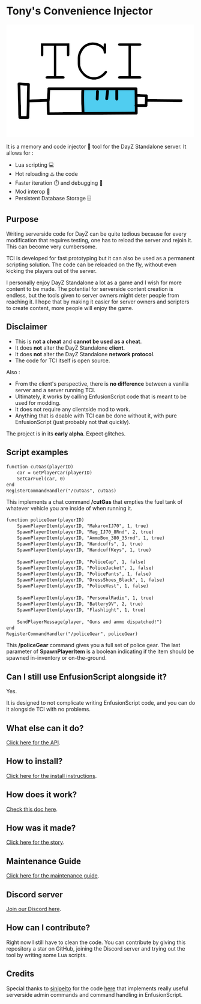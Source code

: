 # Tony's Convenience Injector

![TCI LOGO](docfiles/tci.png)

It is a memory and code injector 💉 tool for the DayZ Standalone server. It allows for :

+ Lua scripting 💻
+ Hot reloading ♨️ the code
+ Faster iteration ⏱️ and debugging 🐛
+ Mod interop 🔀
+ Persistent Database Storage 🗄️

## Purpose
Writing serverside code for DayZ can be quite tedious because for every modification that requires testing, one has to reload the server and rejoin it. This can become very cumbersome.

TCI is developed for fast prototyping but it can also be used as a permanent scripting solution. The code can be reloaded on the fly, without even kicking the players out of the server.

I personally enjoy DayZ Standalone a lot as a game and I wish for more content to be made. The potential for serverside content creation is endless, but the tools given to server owners might deter people from reaching it. I hope that by making it easier for server owners and scripters to create content, more people will enjoy the game.

## Disclaimer
+ This is **not a cheat** and **cannot be used as a cheat**. 
+ It does **not** alter the DayZ Standalone **client**.
+ It does **not** alter the DayZ Standalone **network protocol**.
+ The code for TCI itself is open source.

Also :
+ From the client's perspective, there is **no difference** between a vanilla server and a server running TCI.
+ Ultimately, it works by calling EnfusionScript code that is meant to be used for modding.
+ It does not require any clientside mod to work.
+ Anything that is doable with TCI can be done without it, with pure EnfusionScript (just probably not that quickly).

The project is in its **early alpha**. Expect glitches.

## Script examples

```
function cutGas(playerID)
	car = GetPlayerCar(playerID)
	SetCarFuel(car, 0)
end
RegisterCommandHandler("/cutGas", cutGas)
```
This implements a chat command **/cutGas** that empties the fuel tank of whatever vehicle you are inside of when running it.

```
function policeGear(playerID)
    SpawnPlayerItem(playerID, "MakarovIJ70", 1, true)
    SpawnPlayerItem(playerID, "Mag_IJ70_8Rnd", 2, true)
    SpawnPlayerItem(playerID, "AmmoBox_380_35rnd", 1, true)
    SpawnPlayerItem(playerID, "Handcuffs", 1, true)
    SpawnPlayerItem(playerID, "HandcuffKeys", 1, true)

    SpawnPlayerItem(playerID, "PoliceCap", 1, false)
    SpawnPlayerItem(playerID, "PoliceJacket", 1, false)
    SpawnPlayerItem(playerID, "PolicePants", 1, false)
    SpawnPlayerItem(playerID, "DressShoes_Black", 1, false)
    SpawnPlayerItem(playerID, "PoliceVest", 1, false)

    SpawnPlayerItem(playerID, "PersonalRadio", 1, true)
    SpawnPlayerItem(playerID, "Battery9V", 2, true)
    SpawnPlayerItem(playerID, "Flashlight", 1, true)
    
    SendPlayerMessage(player, "Guns and ammo dispatched!")
end
RegisterCommandHandler("/policeGear", policeGear)
```
This **/policeGear** command gives you a full set of police gear. The last parameter of **SpawnPlayerItem** is a boolean indicating if the item should be spawned in-inventory or on-the-ground.


## Can I still use EnfusionScript alongside it?
Yes.

It is designed to not complicate writing EnfusionScript code, and you can do it alongside TCI with no problems.

## What else can it do?
[Click here for the API](docfiles/api.md).

## How to install?
[Click here for the install instructions](docfiles/hti.md).

## How does it work?
[Check this doc here](docfiles/hdiw.md).

## How was it made?
[Click here for the story](docfiles/story.md).

## Maintenance Guide
[Click here for the maintenance guide](docfiles/maintenance.md).

## Discord server
[Join our Discord here](https://discord.gg/3vs8S27kyV).

## How can I contribute?
Right now I still have to clean the code. You can contribute by giving this repository a star on GitHub, joining the Discord server and trying out the tool by writing some Lua scripts.

## Credits

Special thanks to [sinipelto](https://github.com/sinipelto) for the code [here](https://github.com/sinipelto/dayz-scripts) that implements really useful serverside admin commands and command handling in EnfusionScript.
